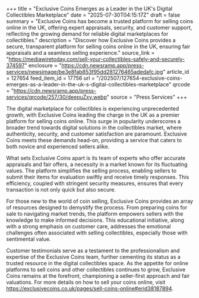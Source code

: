 +++
title = "Exclusive Coins Emerges as a Leader in the UK's Digital Collectibles Marketplace"
date = "2025-07-30T04:15:17Z"
draft = false
summary = "Exclusive Coins has become a trusted platform for selling coins online in the UK, offering expert appraisals, security, and customer support, reflecting the growing demand for reliable digital marketplaces for collectibles."
description = "Discover how Exclusive Coins provides a secure, transparent platform for selling coins online in the UK, ensuring fair appraisals and a seamless selling experience."
source_link = "https://mediawiretoday.com/sell-your-collectibles-safely-and-securely-374597"
enclosure = "https://cdn.newsramp.app/press-services/newsimage/be3e8fab853f95dd281276465adedafc.jpg"
article_id = 127654
feed_item_id = 17756
url = "/202507/127654-exclusive-coins-emerges-as-a-leader-in-the-uk-s-digital-collectibles-marketplace"
qrcode = "https://cdn.newsramp.app/press-services/qrcode/257/30/deepuZxy.webp"
source = "Press Services"
+++

<p>The digital marketplace for collectibles is experiencing unprecedented growth, with Exclusive Coins leading the charge in the UK as a premier platform for selling coins online. This surge in popularity underscores a broader trend towards digital solutions in the collectibles market, where authenticity, security, and customer satisfaction are paramount. Exclusive Coins meets these demands head-on, providing a service that caters to both novice and experienced sellers alike.</p><p>What sets Exclusive Coins apart is its team of experts who offer accurate appraisals and fair offers, a necessity in a market known for its fluctuating values. The platform simplifies the selling process, enabling sellers to submit their items for evaluation swiftly and receive timely responses. This efficiency, coupled with stringent security measures, ensures that every transaction is not only quick but also secure.</p><p>For those new to the world of coin selling, Exclusive Coins provides an array of resources designed to demystify the process. From preparing coins for sale to navigating market trends, the platform empowers sellers with the knowledge to make informed decisions. This educational initiative, along with a strong emphasis on customer care, addresses the emotional challenges often associated with selling collectibles, especially those with sentimental value.</p><p>Customer testimonials serve as a testament to the professionalism and expertise of the Exclusive Coins team, further cementing its status as a trusted resource in the digital collectibles space. As the appetite for online platforms to sell coins and other collectibles continues to grow, Exclusive Coins remains at the forefront, championing a seller-first approach and fair valuations. For more details on how to sell your coins online, visit <a href='https://exclusivecoins.co.uk/pages/sell-coins-online#erid38187894' rel='nofollow' target='_blank'>https://exclusivecoins.co.uk/pages/sell-coins-online#erid38187894</a>.</p>